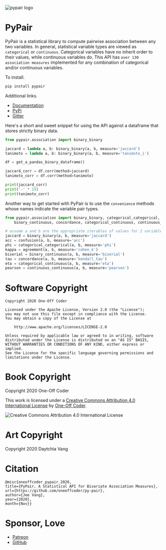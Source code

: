 ![pypair logo](https://py-pair.readthedocs.io/_images/logo.png)

# PyPair

PyPair is a statistical library to compute pairwise association between any two variables. In general, statistical variable types are viewed as `categorical` or `continuous`. Categorical variables have no inherit order to their values, while continuous variables do. This API has `over 130 association measures` implemented for any combination of categorical and/or continuous variables. 

To install.

```bash
pip install pypair
```

Additional links.

- [Documentation](https://py-pair.readthedocs.io/)
- [PyPi](https://pypi.org/project/pypair/) 
- [Gitter](https://gitter.im/dataflava/py-pair)

Here's a short and sweet snippet for using the API against a dataframe that stores strictly binary data.

```python
from pypair.association import binary_binary

jaccard = lambda a, b: binary_binary(a, b, measure='jaccard')
tanimoto = lambda a, b: binary_binary(a, b, measure='tanimoto_i')

df = get_a_pandas_binary_dataframe()

jaccard_corr = df.corr(method=jaccard)
tanimoto_corr = df.corr(method=tanimoto)

print(jaccard_corr)
print('-' * 15)
print(tanimoto_corr)
```

Another way to get started with PyPair is to use the `convenience` methods whose names indicate the variable pair types.

```python
from pypair.association import binary_binary, categorical_categorical, \
    binary_continuous, concordance, categorical_continuous, continuous_continuous, confusion, agreement

# assume a and b are the appropriate iterables of values for 2 variables
jaccard = binary_binary(a, b, measure='jaccard')
acc = confusion(a, b, measure='acc')
phi = categorical_categorical(a, b, measure='phi')
kappa = agreement(a, b, measure='cohen_k')
biserial = binary_continuous(a, b, measure='biserial')
tau = concordance(a, b, measure='kendall_tau')
eta = categorical_continuous(a, b, measure='eta')
pearson = continuous_continuous(a, b, measure='pearson')
```

# Software Copyright

```
Copyright 2020 One-Off Coder

Licensed under the Apache License, Version 2.0 (the "License");
you may not use this file except in compliance with the License.
You may obtain a copy of the License at

    http://www.apache.org/licenses/LICENSE-2.0

Unless required by applicable law or agreed to in writing, software
distributed under the License is distributed on an "AS IS" BASIS,
WITHOUT WARRANTIES OR CONDITIONS OF ANY KIND, either express or implied.
See the License for the specific language governing permissions and
limitations under the License.
```

# Book Copyright

Copyright 2020 One-Off Coder

This work is licensed under a [Creative Commons Attribution 4.0 International License](https://creativecommons.org/licenses/by/4.0/) by [One-Off Coder](https://www.oneoffcoder.com).

![Creative Commons Attribution 4.0 International License](https://i.creativecommons.org/l/by/4.0/88x31.png "Creative Commons Attribution 4.0 International License")

# Art Copyright

Copyright 2020 Daytchia Vang

# Citation

```
@misc{oneoffcoder_pypair_2020,
title={PyPair, A Statistical API for Bivariate Association Measures},
url={https://github.com/oneoffcoder/py-pair},
author={Jee Vang},
year={2020},
month={Nov}}
```

# Sponsor, Love

- [Patreon](https://www.patreon.com/vangj)
- [GitHub](https://github.com/sponsors/vangj)